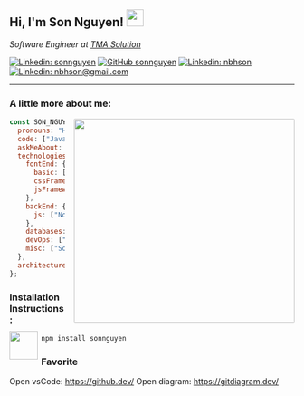 <div style="position: relative;">
  <div>
    <h2> Hi, I'm Son Nguyen! 
      <img src="https://media.giphy.com/media/mGcNjsfWAjY5AEZNw6/giphy.gif" width="30">
    </h2>
    <p>
      <em>
        Software Engineer at <a href="https://www.tmasolutions.com/">TMA Solution</a>
      </em>
    </p>
  </div>
</div>

[![Linkedin: sonnguyen](https://img.shields.io/badge/-sonnguyen-blue?style=flat-square&logo=Linkedin&logoColor=white&link=https://www.linkedin.com/in/sonnguyen/)](https://www.linkedin.com/in/nguy%E1%BB%85n-s%C6%A1n-2388b719a/)
[![GitHub sonnguyen](https://img.shields.io/github/followers/thaiane?label=follow&style=social)](https://github.com/nbhson)
[![Linkedin: nbhson](https://img.shields.io/badge/-nbhson-blue?style=flat-square&logo=Facebook&logoColor=white&link=https://www.linkedin.com/in/sonnguyen/)](https://www.facebook.com/profile.php?id=100074056345785)
[![Linkedin: nbhson@gmail.com](https://img.shields.io/badge/-nbhson-blue?style=flat-square&logo=Skype&logoColor=white&link=https://www.linkedin.com/in/sonnguyen/)](nbhson@gmail.com)

---

### A little more about me:

<img align='right' src="https://media.giphy.com/media/l3q2WMhNcyFOWP280/giphy.gif" style="width: 390px; height:360px; margin-left: 16px; border-radius: 2px; margin-top: 1px;">

```javascript
const SON_NGUYEN = {
  pronouns: "He" | "Him",
  code: ["Javascript", "ES6", "Typescript"],
  askMeAbout: ["web dev", "tech", "app dev"],
  technologies: {
    fontEnd: {
      basic: ["HTML", "CSS", "SCSS"],
      cssFramework: ["Bootstrap", "Material"],
      jsFramework: ["Angular", "React", "Vue"],
    },
    backEnd: {
      js: ["Node", "Express"],
    },
    databases: ["Mongo", "MySql"],
    devOps: ["Docker🐳"],
    misc: ["Socket.IO"],
  },
  architecture: ["Single page applications", "MVVM"],
};
```

### Installation Instructions:

<img align='left' style="margin-top: -6px; margin-right: 6px; width: 50px;" src="https://media.giphy.com/media/M9gbBd9nbDrOTu1Mqx/giphy.gif">

```bash
npm install sonnguyen
```

### Favorite 

Open vsCode: <https://github.dev/>
Open diagram: <https://gitdiagram.dev/>
